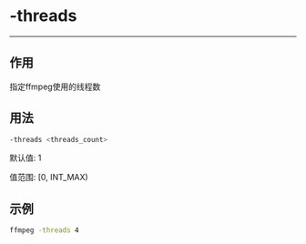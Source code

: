 # -threads

---

## 作用

指定ffmpeg使用的线程数


## 用法

```bash
-threads <threads_count>
```

默认值: 1

值范围: [0, INT_MAX)

## 示例

```bash
ffmpeg -threads 4
```
